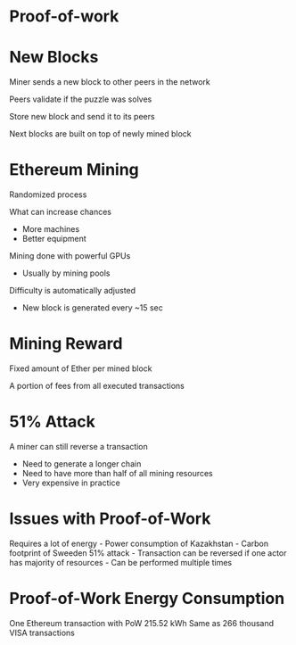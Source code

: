 # Proof-of-work

# New Blocks

Miner sends a new block to other peers in the network

Peers validate if the puzzle was solves

Store new block and send it to its peers

Next blocks are built on top of newly mined block

# Ethereum Mining

Randomized process

What can increase chances

- More machines
- Better equipment

Mining done with powerful GPUs

- Usually by mining pools

Difficulty is automatically adjusted

- New block is generated every ~15 sec

# Mining Reward

Fixed amount of Ether per mined block

A portion of fees from all executed transactions

# 51% Attack

A miner can still reverse a transaction

- Need to generate a longer chain
- Need to have more than half of all mining resources
- Very expensive in practice

# Issues with Proof-of-Work

Requires a lot of energy - Power consumption of Kazakhstan - Carbon footprint of Sweeden
51% attack - Transaction can be reversed if one actor has majority of resources - Can be performed multiple times

# Proof-of-Work Energy Consumption

One Ethereum transaction with PoW 215.52 kWh
Same as 266 thousand VISA transactions
